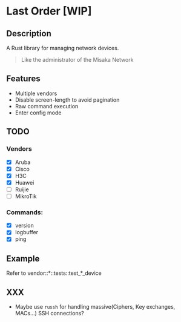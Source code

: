 # Last Order [WIP]

## Description

A Rust library for managing network devices.

> Like the administrator of the Misaka Network

## Features

- Multiple vendors
- Disable screen-length to avoid pagination
- Raw command execution
- Enter config mode

## TODO

### Vendors

- [x] Aruba
- [x] Cisco
- [x] H3C
- [x] Huawei
- [ ] Ruijie
- [ ] MikroTik

### Commands:

- [x] version
- [x] logbuffer
- [x] ping

## Example

Refer to vendor::\*::tests::test\_\*\_device

## XXX

- Maybe use `russh` for handling massive(Ciphers, Key exchanges, MACs...) SSH connections?
